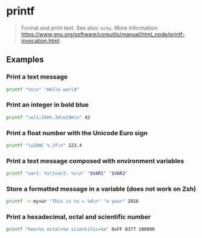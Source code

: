 # printf

> Format and print text. See also: `echo`. More information: <https://www.gnu.org/software/coreutils/manual/html_node/printf-invocation.html>.

## Examples

### Print a text message

```bash
printf "%s\n" "Hello world"
```

### Print an integer in bold blue

```bash
printf "\e[1;34m%.3d\e[0m\n" 42
```

### Print a float number with the Unicode Euro sign

```bash
printf "\u20AC %.2f\n" 123.4
```

### Print a text message composed with environment variables

```bash
printf "var1: %s\tvar2: %s\n" "$VAR1" "$VAR2"
```

### Store a formatted message in a variable (does not work on Zsh)

```bash
printf -v myvar "This is %s = %d\n" "a year" 2016
```

### Print a hexadecimal, octal and scientific number

```bash
printf "hex=%x octal=%o scientific=%e" 0xFF 0377 100000
```

